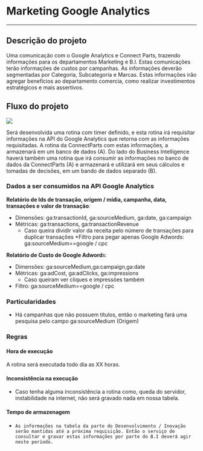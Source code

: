 # Marketing Google Analytics


---

## Descrição do projeto

Uma comunicação com o Google Analytics e Connect Parts, trazendo informações para os departamentos Marketing e B.I. Estas comunicações terão informações de custos por campanhas. As informações deverão segmentadas por Categoria, Subcategoria e Marcas. Estas informações irão agregar benefícios ao departamento comercia, como realizar investimentos estratégicos e mais assertivos.


## Fluxo do projeto

![](http://developers.connectparts.com.br/imagens/fluxoMktAnalytics.png)

Será desenvolvida uma rotina com timer definido, e esta rotina irá requisitar informações na API do Google Analytics que retorna
com as informações requisitadas. A rotina da ConnectParts com estas informações, a armazenará em um banco de dados (A). Do
lado do Business Intelligence haverá também uma rotina que irá consumir as informações no banco de dados da ConnectParts (A) e
armazenará e utilizará em seus cálculos e tomadas de decisões, em um bando de dados separado (B). 

### Dados a ser consumidos na API Google Analytics

**Relatório de Ids de transação, origem / mídia, campanha, data, transações e valor de transação**:

* Dimensões: ga:transactionId, ga:sourceMedium, ga:date, ga:campaign
* Métricas: ga:transactions, ga:transactionRevenue
    * Caso queira dividir valor da receita pelo número de transações para duplicar transações
*Filtro para pegar apenas Google Adwords: ga:sourceMedium==google / cpc


**Relatório de Custo de Google Adword**s:

* Dimensões: ga:sourceMedium,ga:campaign,ga:date
* Métricas: ga:adCost, ga:adClicks, ga:impressions
    * Caso queiram ver cliques e impressões também
* Filtro: ga:sourceMedium==google / cpc

### Particularidades

* Há campanhas que não possuem títulos, então o marketing fará uma pesquisa pelo campo ga:sourceMedium (Origem)

### Regras

#### Hora de execução

A rotina será executada todo dia as XX horas.

#### Inconsistência na execução

* Caso tenha alguma inconsistência a rotina como, queda do servidor, instabilidade na internet, não será gravado nada em
nossa tabela.

#### Tempo de armazenagem

*     As informações na tabela da parte do Desenvolvimento / Inovação serão mantidas até a próxima requisição. Então o serviço de consultar e gravar estas informações por parte do B.I deverá agir neste período.